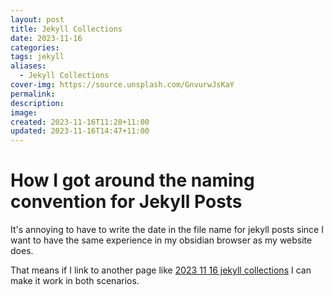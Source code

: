 ```yaml
---
layout: post
title: Jekyll Collections
date: 2023-11-16
categories: 
tags: jekyll
aliases:
  - Jekyll Collections
cover-img: https://source.unsplash.com/GnvurwJsKaY
permalink: 
description: 
image: 
created: 2023-11-16T11:28+11:00
updated: 2023-11-16T14:47+11:00
---
```

# How I got around the naming convention for Jekyll Posts
It's annoying to have to write the date in the file name for jekyll posts since I want to have the same experience in my obsidian browser as my website does.

That means if I link to another page like [2023 11 16 jekyll collections](2023-11-16-jekyll-collections) I can make it work in both scenarios.
